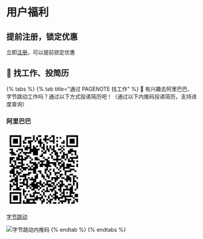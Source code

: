 # 用户福利

## 提前注册，锁定优惠

立即[注册](https://pagenote.cn/signup)，可以提前锁定优惠

## 🤺 找工作、投简历

{% tabs %}
{% tab title="通过 PAGENOTE 找工作" %}
💯 有兴趣去阿里巴巴、字节跳动工作吗？通过以下方式投递简历吧！（通过以下内推码投递简历，支持进度查询）

### 阿里巴巴

![&#x963F;&#x91CC;&#x5DF4;&#x5DF4;&#x5185;&#x63A8;&#x7801;](../.gitbook/assets/image%20%283%29.png)

[字节跳动](https://job.toutiao.com/referral/mobile/spring-referral?token=MzsxNjE3NDU5MTY0NDUwOzY2ODgyMjk5NjcwMzEzMDU3NDA7MA)

![&#x5B57;&#x8282;&#x8DF3;&#x52A8;&#x5185;&#x63A8;&#x7801;](https://gblobscdn.gitbook.com/assets%2F-MWfy8L95jGRcZz88Rim%2F-MXN4E1X8TwQB-0VD3sG%2F-MXN4JmYBwY1XpejRODX%2Fimage.png?alt=media&token=f10468ca-2eb7-4d86-8287-7505b4fa519e)
{% endtab %}
{% endtabs %}

